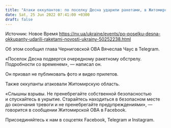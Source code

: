 ```yaml
---
title: "Атаки оккупантов: по поселку Десна ударили ракетами, в Житомирской области слышны взрывы"
date: Sat, 25 Jun 2022 07:41:00 +0300
draft: false
---
```

Источник: Новое Время https://nv.ua/ukraine/events/po-poselku-desna-okkupanty-udarili-raketami-novosti-ukrainy-50252238.html


 Об этом сообщил глава Черниговской ОВА Вячеслав Чаус в Telegram.

«Поселок Десна подвергся очередному ракетному обстрелу. Подробности со временем», — написал он.

Он призвал не публиковать фото и видео прилетов.

Также оккупанты атаковали Житомирскую область.

«Слышны взрывы. Не пренебрегайте собственной безопасностью и спускайтесь в укрытие. Старайтесь находиться в безопасном месте до окончания тревоги и не пренебрегайте предупреждениями», — говорится в сообщении Житомирской ОВА в Facebook.

Присоединяйтесь к нам в соцсетях Facebook, Telegram и Instagram.

